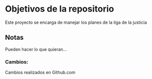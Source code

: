 # Objetivos de la repositorio

Este proyecto se encarga de manejar los planes de la liga de la justicia


## Notas
Pueden hacer lo que quieran...

### Cambios:
Cambios realizados en Github.com
